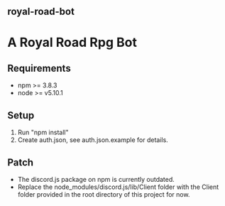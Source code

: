## royal-road-bot
# A Royal Road Rpg Bot

## Requirements
- npm >= 3.8.3
- node >= v5.10.1

## Setup
1. Run "npm install"
2. Create auth.json, see auth.json.example for details.

## Patch
- The discord.js package on npm is currently outdated.
- Replace the node_modules/discord.js/lib/Client folder with the Client folder provided in the root directory of this project for now.